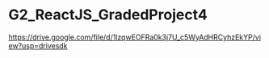 # G2_ReactJS_GradedProject4
https://drive.google.com/file/d/1lzqwEOFRa0k3j7U_c5WyAdHRCyhzEkYP/view?usp=drivesdk

